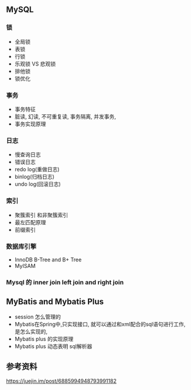 ## MySQL
### 锁
- 全局锁
- 表锁
- 行锁
- 乐观锁 VS 悲观锁
- 排他锁
- 锁优化

### 事务
- 事务特征
- 脏读, 幻读, 不可重复读, 事务隔离, 并发事务,
- 事务实现原理

### 日志
- 慢查询日志
- 错误日志
- redo log(重做日志)
- binlog(归档日志)
- undo log(回滚日志)

### 索引
- 聚簇索引 和非聚簇索引
- 最左匹配原理
- 前缀索引

### 数据库引擎
 - InnoDB B-Tree and B+ Tree
 - MyISAM
 
### Mysql 的 inner join left join and right join
 
## MyBatis and Mybatis Plus
- session 怎么管理的
- Mybatis在Spring中,只实现接口, 就可以通过和xml配合的sql语句进行工作, 是怎么实现的, 
- Mybatis plus 的实现原理
- Mybatis plus 动态表明 sql解析器

## 参考资料
https://juejin.im/post/6885994948793991182